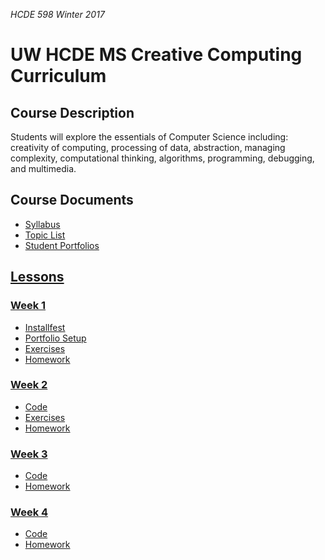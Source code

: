 _HCDE 598 Winter 2017_

# UW HCDE MS Creative Computing Curriculum

## Course Description
Students will explore the essentials of Computer Science including: creativity of computing, processing of data, abstraction, managing complexity, computational thinking, algorithms, programming, debugging, and multimedia.

## Course Documents
* [Syllabus](syllabus.md)
* [Topic List](topic-list.md)
* [Student Portfolios](student-portfolios.md)

## [Lessons](lessons)

### [Week 1](lessons/week1)
* [Installfest](lessons/week1/installfest.md)
* [Portfolio Setup](lessons/week1/portfolio.md)
* [Exercises](lessons/week1/exercises)
* [Homework](lessons/week1/homework)

### [Week 2](lessons/week2)
* [Code](lessons/week2/code)
* [Exercises](lessons/week2/exercises)
* [Homework](lessons/week2/homework/lego-family.md)

### [Week 3](lessons/week3)
* [Code](lessons/week3/code)
* [Homework](lessons/week3/homework/interactive-monster.md)

### [Week 4](lessons/week4)
* [Code](lessons/week4/code)
* [Homework](lessons/week4/homework)
